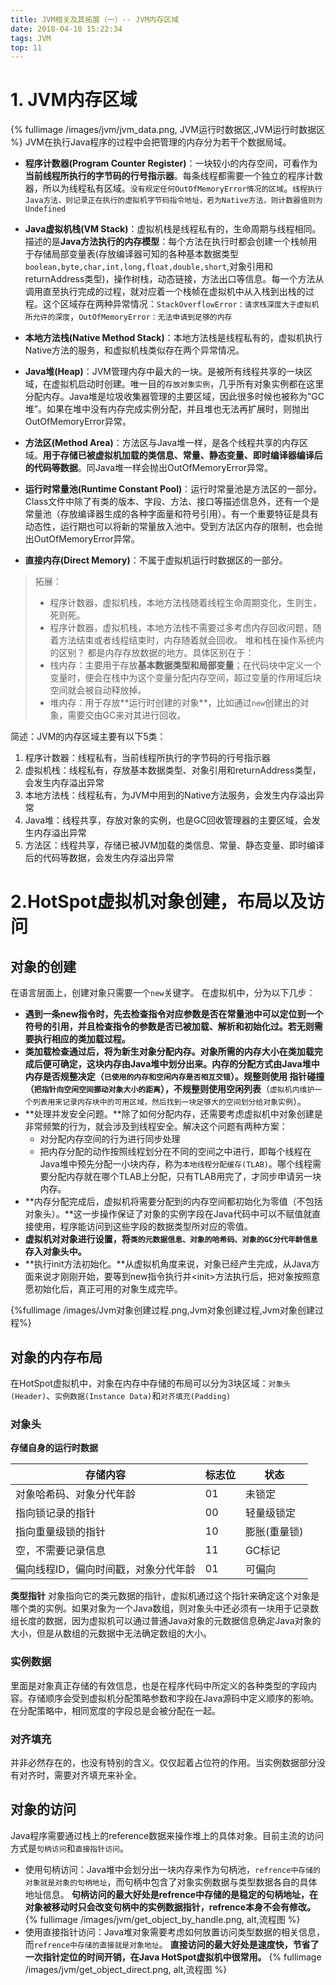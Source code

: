 ```yaml
---
title: JVM相关及其拓展（一）-- JVM内存区域
date: 2018-04-10 15:22:34
tags: JVM
top: 11
---
```

# 1. JVM内存区域

{% fullimage /images/jvm/jvm_data.png, JVM运行时数据区,JVM运行时数据区 %}
JVM在执行Java程序的过程中会把管理的内存分为若干个数据局域。
- **程序计数器(Program Counter Register)**：一块较小的内存空间，可看作为**当前线程所执行的字节码的行号指示器**。每条线程都需要一个独立的程序计数器，所以为线程私有区域。`没有规定任何OutOfMemoryError情况的区域`。`线程执行Java方法，则记录正在执行的虚拟机字节码指令地址，若为Native方法，则计数器值则为Undefined`

  

- **Java虚拟机栈(VM Stack)**：虚拟机栈是线程私有的，生命周期与线程相同。描述的是**Java方法执行的内存模型**：每个方法在执行时都会创建一个栈帧用于存储局部变量表(存放编译器可知的各种基本数据类型`boolean,byte,char,int,long,float,double,short`,对象引用和returnAddress类型)，操作树栈，动态链接，方法出口等信息。每一个方法从调用直至执行完成的过程，就对应着一个栈帧在虚拟机中从入栈到出栈的过程。这个区域存在两种异常情况：`StackOverflowError：请求栈深度大于虚拟机所允许的深度`，`OutOfMemoryError：无法申请到足够的内存`

  

- **本地方法栈(Native Method Stack)**：本地方法栈是线程私有的，虚拟机执行Native方法的服务，和虚拟机栈类似存在两个异常情况。

- **Java堆(Heap)**：JVM管理内存中最大的一块。是被所有线程共享的一块区域，在虚拟机启动时创建。唯一目的`存放对象实例`，几乎所有对象实例都在这里分配内存。Java堆是垃圾收集器管理的主要区域，因此很多时候也被称为”GC堆”。如果在堆中没有内存完成实例分配，并且堆也无法再扩展时，则抛出OutOfMemoryError异常。

- **方法区(Method Area)**：方法区与Java堆一样，是各个线程共享的内存区域。**用于存储已被虚拟机加载的类信息、常量、静态变量、即时编译器编译后的代码等数据**。同Java堆一样会抛出OutOfMemoryError异常。

- **运行时常量池(Runtime Constant Pool)**：运行时常量池是方法区的一部分。Class文件中除了有类的版本、字段、方法、接口等描述信息外，还有一个是常量池（存放编译器生成的各种字面量和符号引用）。有一个重要特征是具有动态性，运行期也可以将新的常量放入池中。受到方法区内存的限制，也会抛出OutOfMemoryError异常。

- **直接内存(Direct Memory)**：不属于虚拟机运行时数据区的一部分。

> 拓展：
> -  程序计数器，虚拟机栈，本地方法栈随着线程生命周期变化，生则生，死则死。
> -  程序计数器，虚拟机栈，本地方法栈不需要过多考虑内存回收问题，随着方法结束或者线程结束时，内存随着就会回收。
> 堆和栈在操作系统内的区别？
> 都是内存存放数据的地方。具体区别在于：
> - 栈内存：主要用于存放**基本数据类型和局部变量**；在代码块中定义一个变量时，便会在栈中为这个变量分配内存空间，超过变量的作用域后块空间就会被自动释放掉。
> - 堆内存：用于存放**‌运行时创建的对象**，比如通过`new`创建出的对象，需要交由GC来对其进行回收。

简述：JVM的内存区域主要有以下5类：

1. 程序计数器：线程私有，当前线程所执行的字节码的行号指示器
2. 虚拟机栈：线程私有，存放基本数据类型、对象引用和returnAddress类型，会发生内存溢出异常
3. 本地方法栈：线程私有，为JVM中用到的Native方法服务，会发生内存溢出异常
4. Java堆：线程共享，存放对象的实例，也是GC回收管理器的主要区域，会发生内存溢出异常
5. 方法区：线程共享，存储已被JVM加载的类信息、常量、静态变量、即时编译后的代码等数据，会发生内存溢出异常




# 2.HotSpot虚拟机对象创建，布局以及访问
## 对象的创建
   在语言层面上，创建对象只需要一个`new`关键字。
   在虚拟机中，分为以下几步：
- **遇到一条new指令时，先去检查指令对应参数是否在常量池中可以定位到一个符号的引用，并且检查指令的参数是否已被加载、解析和初始化过。若无则需要执行相应的类加载过程。**
- **类加载检查通过后，将为新生对象分配内存。**对象所需的内存大小在类加载完成后便可确定，这块内存由Java堆中划分出来。内存的分配方式由Java堆中内存是否规整决定（`已使用的内存和空闲内存是否相互交错`）。规整则使用 **指针碰撞**（`把指针向空闲空间挪动对象大小的距离`），不规整则使用**空闲列表**（`虚拟机内维护一个列表用来记录内存块中的可用区域，然后找到一块足够大的空间划分给对象实例`）。
- **处理并发安全问题。**除了如何分配内存，还需要考虑虚拟机中对象创建是非常频繁的行为，就会涉及到线程安全。解决这个问题有两种方案：
  - 对分配内存空间的行为进行同步处理
  - 把内存分配的动作按照线程划分在不同的空间之中进行，即每个线程在Java堆中预先分配一小块内存，称为`本地线程分配缓存(TLAB)`。哪个线程需要分配内存就在哪个TLAB上分配，只有TLAB用完了，才同步申请另一块内存。
- **内存分配完成后，虚拟机将需要分配到的内存空间都初始化为零值（不包括对象头）。**这一步操作保证了对象的实例字段在Java代码中可以不赋值就直接使用，程序能访问到这些字段的数据类型所对应的零值。
- **虚拟机对对象进行设置，将`类的元数据信息、对象的哈希码、对象的GC分代年龄信息`存入对象头中。**
- **执行init方法初始化。**从虚拟机角度来说，对象已经产生完成，从Java方面来说才刚刚开始，要等到new指令执行并\<init\>方法执行后，把对象按照意愿初始化后，真正可用的对象生成完毕。

{%fullimage /images/Jvm对象创建过程.png,Jvm对象创建过程,Jvm对象创建过程%}

## 对象的内存布局
在HotSpot虚拟机中，对象在内存中存储的布局可以分为3块区域：`对象头(Header)`、`实例数据(Instance Data)`和`对齐填充(Padding)`
### 对象头
**存储自身的运行时数据**

| 存储内容 | 标志位 | 状态 |
|---|---|---|
| 对象哈希码、对象分代年龄 | 01 | 未锁定 |
| 指向锁记录的指针 | 00 | 轻量级锁定 |
| 指向重量级锁的指针 | 10 | 膨胀(重量锁) |
| 空，不需要记录信息 | 11 | GC标记 |
| 偏向线程ID，偏向时间戳，对象分代年龄 | 01 | 可偏向 |

**类型指针**
对象指向它的类元数据的指针，虚拟机通过这个指针来确定这个对象是哪个类的实例。如果对象为一个Java数组，则对象头中还必须有一块用于记录数组长度的数据，因为虚拟机可以通过普通Java对象的元数据信息确定Java对象的大小，但是从数组的元数据中无法确定数组的大小。

### 实例数据
里面是对象真正存储的有效信息，也是在程序代码中所定义的各种类型的字段内容。存储顺序会受到虚拟机分配策略参数和字段在Java源码中定义顺序的影响。在分配策略中，相同宽度的字段总是会被分配在一起。
### 对齐填充
并非必然存在的，也没有特别的含义。仅仅起着占位符的作用。当实例数据部分没有对齐时，需要对齐填充来补全。
## 对象的访问
Java程序需要通过栈上的reference数据来操作堆上的具体对象。目前主流的访问方式是`句柄访问`和`直接指针访问`。
- 使用句柄访问：Java堆中会划分出一块内存来作为句柄池，`refrence中存储的对象就是对象的句柄地址`，而句柄中包含了对象实例数据与类型数据各自的具体地址信息。
	**句柄访问的最大好处是refrence中存储的是稳定的句柄地址，在对象被移动时只会改变句柄中的实例数据指针，refrence本身不会有修改。**
 {% fullimage /images/jvm/get_object_by_handle.png, alt,流程图 %}
- 使用直接指针访问：Java堆对象需要考虑如何放置访问类型数据的相关信息，而`refrence中存储的直接就是对象地址`。
	**直接访问的最大好处是速度快，节省了一次指针定位的时间开销，在Java HotSpot虚拟机中很常用。**
 {% fullimage /images/jvm/get_object_direct.png, alt,流程图 %}